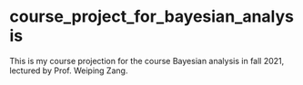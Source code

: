 # course_project_for_bayesian_analysis
 This is my course projection for the course Bayesian analysis in fall 2021, lectured by Prof. Weiping Zang.

